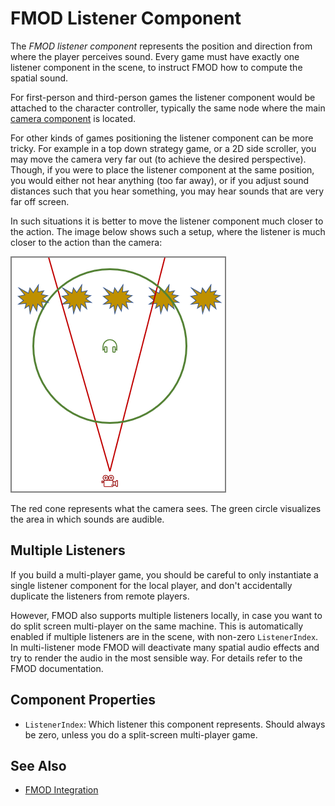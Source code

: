 # FMOD Listener Component

The *FMOD listener component* represents the position and direction from where the player perceives sound. Every game must have exactly one listener component in the scene, to instruct FMOD how to compute the spatial sound.

For first-person and third-person games the listener component would be attached to the character controller, typically the same node where the main [camera component](../../graphics/camera-component.md) is located.

For other kinds of games positioning the listener component can be more tricky. For example in a top down strategy game, or a 2D side scroller, you may move the camera very far out (to achieve the desired perspective). Though, if you were to place the listener component at the same position, you would either not hear anything (too far away), or if you adjust sound distances such that you hear something, you may hear sounds that are very far off screen.

In such situations it is better to move the listener component much closer to the action. The image below shows such a setup, where the listener is much closer to the action than the camera:

![Listener](../media/listener.png)

The red cone represents what the camera sees. The green circle visualizes the area in which sounds are audible.

## Multiple Listeners

If you build a multi-player game, you should be careful to only instantiate a single listener component for the local player, and don't accidentally duplicate the listeners from remote players.

However, FMOD also supports multiple listeners locally, in case you want to do split screen multi-player on the same machine. This is automatically enabled if multiple listeners are in the scene, with non-zero `ListenerIndex`. In multi-listener mode FMOD will deactivate many spatial audio effects and try to render the audio in the most sensible way. For details refer to the FMOD documentation.

## Component Properties

* `ListenerIndex`: Which listener this component represents. Should always be zero, unless you do a split-screen multi-player game.

## See Also

* [FMOD Integration](fmod-overview.md)
